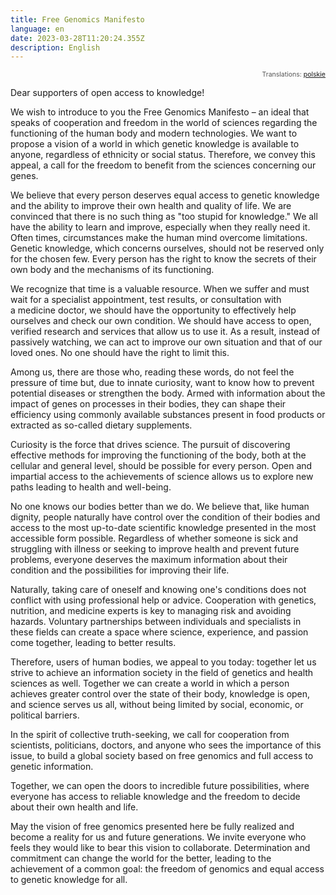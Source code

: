 ```yaml
---
title: Free Genomics Manifesto
language: en
date: 2023-03-28T11:20:24.355Z
description: English
---
```

<div style="text-align:right;"><p style="font-size:75%;color:#555">Translations: <a href="/manifesto/pl/">polskie</a></p></div>

Dear supporters of open access to knowledge!

We wish to introduce to you the Free Genomics Manifesto – an ideal that speaks of
cooperation and freedom in the world of sciences regarding the functioning of the
human body and modern technologies. We want to propose a vision of a world in which
genetic knowledge is available to anyone, regardless of ethnicity or social
status. Therefore, we convey this appeal, a call for the freedom to benefit from the
sciences concerning our genes.

We believe that every person deserves equal access to genetic knowledge and the
ability to improve their own health and quality of life. We are convinced that there
is no such thing as "too stupid for knowledge." We all have the ability to learn and
improve, especially when they really need it. Often times, circumstances make the
human mind overcome limitations. Genetic knowledge, which concerns ourselves, should
not be reserved only for the chosen few. Every person has the right to know the
secrets of their own body and the mechanisms of its functioning.

We recognize that time is a valuable resource. When we suffer and must wait for a
specialist appointment, test results, or consultation with a medicine doctor, we
should have the opportunity to effectively help ourselves and check our own
condition. We should have access to open, verified research and services that allow
us to use it. As a result, instead of passively watching, we can act to improve our
own situation and that of our loved ones. No one should have the right to limit this.

Among us, there are those who, reading these words, do not feel the pressure of time
but, due to innate curiosity, want to know how to prevent potential diseases or
strengthen the body. Armed with information about the impact of genes on processes in
their bodies, they can shape their efficiency using commonly available substances
present in food products or extracted as so-called dietary supplements.

Curiosity is the force that drives science. The pursuit of discovering effective
methods for improving the functioning of the body, both at the cellular and general
level, should be possible for every person. Open and impartial access to the
achievements of science allows us to explore new paths leading to health and
well-being.

No one knows our bodies better than we do. We believe that, like human dignity,
people naturally have control over the condition of their bodies and access to the
most up-to-date scientific knowledge presented in the most accessible form
possible. Regardless of whether someone is sick and struggling with illness or
seeking to improve health and prevent future problems, everyone deserves the maximum
information about their condition and the possibilities for improving their life.

Naturally, taking care of oneself and knowing one's conditions does not conflict with
using professional help or advice. Cooperation with genetics, nutrition, and medicine
experts is key to managing risk and avoiding hazards. Voluntary partnerships between
individuals and specialists in these fields can create a space where science,
experience, and passion come together, leading to better results.

Therefore, users of human bodies, we appeal to you today: together let us strive to
achieve an information society in the field of genetics and health sciences as
well. Together we can create a world in which a person achieves greater control over
the state of their body, knowledge is open, and science serves us all, without being
limited by social, economic, or political barriers.

In the spirit of collective truth-seeking, we call for cooperation from scientists,
politicians, doctors, and anyone who sees the importance of this issue, to build a
global society based on free genomics and full access to genetic information.

Together, we can open the doors to incredible future possibilities, where everyone
has access to reliable knowledge and the freedom to decide about their own health and
life.

May the vision of free genomics presented here be fully realized and become a reality
for us and future generations. We invite everyone who feels they would like to bear
this vision to collaborate. Determination and commitment can change the world for the
better, leading to the achievement of a common goal: the freedom of genomics and
equal access to genetic knowledge for all.
